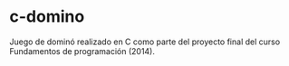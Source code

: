 # c-domino
Juego de dominó realizado en C como parte del proyecto final del curso Fundamentos de programación (2014).
